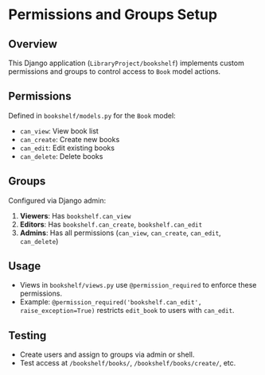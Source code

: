 # Permissions and Groups Setup

## Overview
This Django application (`LibraryProject/bookshelf`) implements custom permissions and groups to control access to `Book` model actions.

## Permissions
Defined in `bookshelf/models.py` for the `Book` model:
- `can_view`: View book list
- `can_create`: Create new books
- `can_edit`: Edit existing books
- `can_delete`: Delete books

## Groups
Configured via Django admin:
1. **Viewers**: Has `bookshelf.can_view`
2. **Editors**: Has `bookshelf.can_create`, `bookshelf.can_edit`
3. **Admins**: Has all permissions (`can_view`, `can_create`, `can_edit`, `can_delete`)

## Usage
- Views in `bookshelf/views.py` use `@permission_required` to enforce these permissions.
- Example: `@permission_required('bookshelf.can_edit', raise_exception=True)` restricts `edit_book` to users with `can_edit`.

## Testing
- Create users and assign to groups via admin or shell.
- Test access at `/bookshelf/books/`, `/bookshelf/books/create/`, etc.
